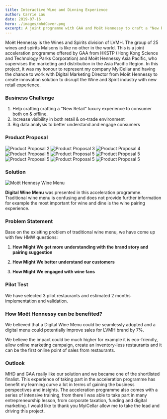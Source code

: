 ```yaml
---
title: Interactive Wine and Dinning Experience
author: Carrie Lau
date: 2019-07-16
hero: ./images/mhdCover.png
excerpt: A joint programme with GAA and Moët Hennessy to craft a "New Retail" luxury experience to consumer both on & offline
---
```

Moët Hennessy is the Wines and Spirits division of LVMH. The group of 25 wines and spirits Maisons is like no other in the world. This is a joint acceleration programme offered by GAA from HKSTP (Hong Kong Science and Technology Parks Corporation) and Moët Hennessy Asia Pacific, who supervises the marketing and distribution in the Asia Pacific Region. In this project, it was my honour to represent my company MyiCellar and having the chance to work with Digital Marketing Director from Moët Hennessy to create innovation solution to disrupt the Wine and Spirit industry with new retail experience. 

### Business Challenge
1. Help crafting crafting a "New Retail" luxury experience to consumer both on & offline.
2. Increase visibility in both retail & on-trade environment
3. Big data analysis to better understand and engage consumers

### Product Proposal

<div className="Image__Small">
  <img
    src="./images/M.H Proposal v0.2 -02.jpg"
    title="Product Proposal 2"
    alt="Product Proposal 2"
  />
   <img
    src="./images/M.H Proposal v0.2 -03.jpg"
    title="Product Proposal 3"
    alt="Product Proposal 3"
  />
    <img
    src="./images/M.H Proposal v0.2 -04.jpg"
    title="Product Proposal 4"
    alt="Product Proposal 4"
  />
   <img
    src="./images/M.H Proposal v0.2 -05.jpg"
    title="Product Proposal 5"
    alt="Product Proposal 5"
  />
  <img
    src="./images/M.H Proposal v0.2 -06.jpg"
    title="Product Proposal 5"
    alt="Product Proposal 5"
  />
  <img
    src="./images/M.H Proposal v0.2 -07.jpg"
    title="Product Proposal 5"
    alt="Product Proposal 5"
  />
  <img
    src="./images/M.H Proposal v0.2 -11.jpg"
    title="Product Proposal 5"
    alt="Product Proposal 5"
  />
  <img
    src="./images/M.H Proposal v0.2 -12.jpg"
    title="Product Proposal 5"
    alt="Product Proposal 5"
  />
  <img
    src="./images/M.H Proposal v0.2 -13.jpg"
    title="Product Proposal 5"
    alt="Product Proposal 5"
  />
</div>

### Solution
<div className="Image__Large">
  <img
    src="./images/wineMenu.png"
    title="Moët Hennesy Wine Menu"
    alt="Moët Hennesy Wine Menu"
  />
</div>

**Digital Wine Menu** was presented in this acceleration programme. Traditional wine menu is confusing and does not provide further information for example the most important for wine and dine is the wine pairing experience. 

### Problem Statement
Base on the exisiting problem of traditional wine menu, we have come up with few HMW questions: 

1. **How Might We get more understanding with the brand story and pairing suggestion**

2. **How Might We better understand our customers**

3. **How Might We engaged with wine fans**

### Pilot Test
We have selected 3 pilot restaurants and estimated 2 months implementation and validation.

### How Moët Hennessy can be benefited?
We believed that a Digital Wine Menu could be seamlessly adopted and a digital menu could potentially improve sales for LVMH brand by 7%.

We believe the impact could be much higher for example it is eco-friendly, allow online marketing campaign, create an inventory-less restaurants and it can be the first online point of sales from restaurants.

### Outlook

MHD and GAA really like our solution and we became one of the shortlisted finalist. This experience of taking part in the acceleration programme has benefit my learning curve a lot in terms of gaining the business perspectives and insights. The acceleration programme also comes with a series of intensive training, from there I was able to take part in many entrepreneurship lesson, from corporate taxation, funding and digital marketing. I would like to thank you MyiCellar allow me to take the lead and driving this project.